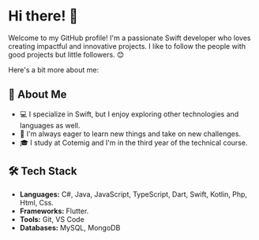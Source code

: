 # Hi there! 👋

Welcome to my GitHub profile! I'm a passionate Swift developer who loves creating impactful and innovative projects. 
I like to follow the people with good projects but little followers. 😊

Here's a bit more about me:

## 🌟 About Me

- 💻 I specialize in Swift, but I enjoy exploring other technologies and languages as well.
- 🚀 I'm always eager to learn new things and take on new challenges.
- 🎓 I study at Cotemig and I'm in the third year of the technical course.

## 🛠️ Tech Stack

- **Languages:** C#, Java, JavaScript, TypeScript, Dart, Swift, Kotlin, Php, Html, Css.
- **Frameworks:** Flutter.
- **Tools:** Git, VS Code
- **Databases:** MySQL, MongoDB
